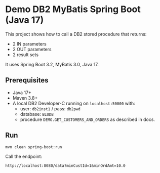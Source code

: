 # Demo DB2 MyBatis Spring Boot (Java 17)

This project shows how to call a DB2 stored procedure that returns:

* 2 IN parameters
* 2 OUT parameters
* 2 result sets

It uses Spring Boot 3.2, MyBatis 3.0, Java 17.

## Prerequisites

* Java 17+
* Maven 3.8+
* A local DB2 Developer-C running on `localhost:50000` with:
  * user: `db2inst1` / pass: `db2pwd`
  * database: `BLUDB`
  * procedure `DEMO.GET_CUSTOMERS_AND_ORDERS` as described in docs.

## Run

```bash
mvn clean spring-boot:run
```

Call the endpoint:

```
http://localhost:8080/data?minCustId=1&minOrdAmt=10.0
```
